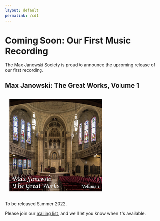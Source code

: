```yaml
---
layout: default
permalink: /cd1
---
```


# Coming Soon: Our First Music Recording

The Max Janowski Society is proud to announce the upcoming release of our first recording.

## Max Janowski: The Great Works, Volume 1

<img style="width:300;height:300;margin:1em;" alt="CD Thumbnail" src="/images/CD1Art-300x300.jpg"/>

To be released Summer 2022.

Please join our [mailing list](/subscribe), and we'll let you know when it's
available.
